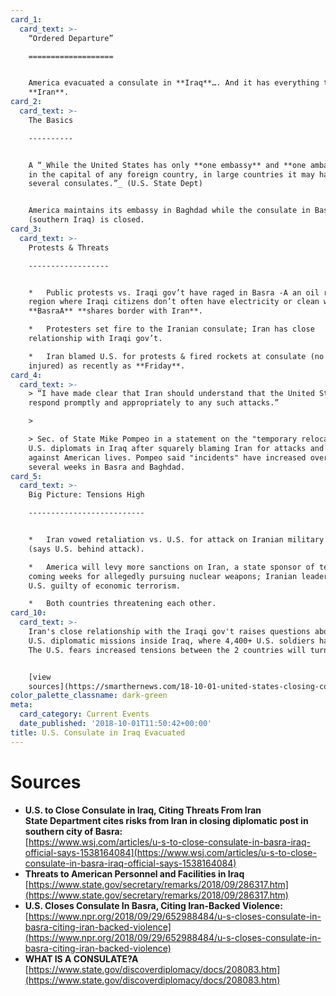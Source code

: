 ```yaml
---
card_1:
  card_text: >-
    “Ordered Departure”

    ===================


    America evacuated a consulate in **Iraq**…. And it has everything to do with
    **Iran**.
card_2:
  card_text: >-
    The Basics

    ----------


    A “_While the United States has only **one embassy** and **one ambassador**
    in the capital of any foreign country, in large countries it may have
    several consulates.”_ (U.S. State Dept)


    America maintains its embassy in Baghdad while the consulate in Basra
    (southern Iraq) is closed.
card_3:
  card_text: >-
    Protests & Threats

    ------------------


    *   Public protests vs. Iraqi gov’t have raged in Basra -A an oil rich
    region where Iraqi citizens don’t often have electricity or clean water.
    **BasraA** **shares border with Iran**.

    *   Protesters set fire to the Iranian consulate; Iran has close
    relationship with Iraqi gov’t.

    *   Iran blamed U.S. for protests & fired rockets at consulate (no one was
    injured) as recently as **Friday**.
card_4:
  card_text: >-
    > “I have made clear that Iran should understand that the United States will
    respond promptly and appropriately to any such attacks.”

    > 

    > Sec. of State Mike Pompeo in a statement on the "temporary relocation" of
    U.S. diplomats in Iraq after squarely blaming Iran for attacks and threats
    against American lives. Pompeo said "incidents" have increased over the last
    several weeks in Basra and Baghdad.
card_5:
  card_text: >-
    Big Picture: Tensions High

    --------------------------


    *   Iran vowed retaliation vs. U.S. for attack on Iranian military parade
    (says U.S. behind attack).

    *   America will levy more sanctions on Iran, a state sponsor of terror, in
    coming weeks for allegedly pursuing nuclear weapons; Iranian leadership says
    U.S. guilty of economic terrorism.

    *   Both countries threatening each other.
card_10:
  card_text: >-
    Iran's close relationship with the Iraqi gov't raises questions about future
    U.S. diplomatic missions inside Iraq, where 4,400+ U.S. soldiers have died.
    The U.S. fears increased tensions between the 2 countries will turn deadly.


    [view
    sources](https://smarthernews.com/18-10-01-united-states-closing-consulate/)
color_palette_classname: dark-green
meta:
  card_category: Current Events
  date_published: '2018-10-01T11:50:42+00:00'
title: U.S. Consulate in Iraq Evacuated
---
```

Sources
=======

*   **U.S. to Close Consulate in Iraq, Citing Threats From Iran**  
    **State Department cites risks from Iran in closing diplomatic post in southern city of Basra:**  
    [https://www.wsj.com/articles/u-s-to-close-consulate-in-basra-iraq-official-says-1538164084](https://www.wsj.com/articles/u-s-to-close-consulate-in-basra-iraq-official-says-1538164084)
*   **Threats to American Personnel and Facilities in Iraq**  
    [https://www.state.gov/secretary/remarks/2018/09/286317.htm](https://www.state.gov/secretary/remarks/2018/09/286317.htm)
*   **U.S. Closes Consulate In Basra, Citing Iran-Backed Violence:**  
    [https://www.npr.org/2018/09/29/652988484/u-s-closes-consulate-in-basra-citing-iran-backed-violence](https://www.npr.org/2018/09/29/652988484/u-s-closes-consulate-in-basra-citing-iran-backed-violence)
*   **WHAT IS A CONSULATE?A**  
    [https://www.state.gov/discoverdiplomacy/docs/208083.htm](https://www.state.gov/discoverdiplomacy/docs/208083.htm)